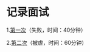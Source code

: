 # 记录面试

1.[第一次](https://github.com/wty4427300/interview/blob/master/1.md)（失败，时间：40分钟）

2.[第二次](https://github.com/wty4427300/interview/blob/master/2.md)（被虐，时间：60分钟）
